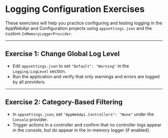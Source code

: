 # Logging Configuration Exercises

These exercises will help you practice configuring and testing logging in the AppWebApi and Configuration projects using `appsettings.json` and the custom `InMemoryLoggerProvider`.

---

## Exercise 1: Change Global Log Level
- Edit `appsettings.json` to set `"Default": "Warning"` in the `Logging:LogLevel` section.
- Run the application and verify that only warnings and errors are logged by all providers.

---

## Exercise 2: Category-Based Filtering
- In `appsettings.json`, set `"AppWebApi.Controllers": "None"` under the `Console` provider.
- Trigger actions in a controller and confirm that no controller logs appear in the console, but do appear in the in-memory logger (if enabled).

